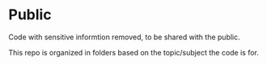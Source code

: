 # Public
 Code with sensitive informtion removed, to be shared with the public. 

This repo is organized in folders based on the topic/subject the code is for. 
